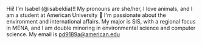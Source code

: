 Hii! I’m Isabel (@isabeldia)!! My pronouns are she/her, I love animals, and I am a student at American University 💞️
I'm passionate about the environment and international affairs.
My major is SIS, with a regional focus in MENA, and I am double minoring in environmental science and computer science.
My email is pd9189a@american.edu

<!---
isabeldia/isabeldia is a ✨ special ✨ repository because its `README.md` (this file) appears on your GitHub profile.
You can click the Preview link to take a look at your changes.
--->
